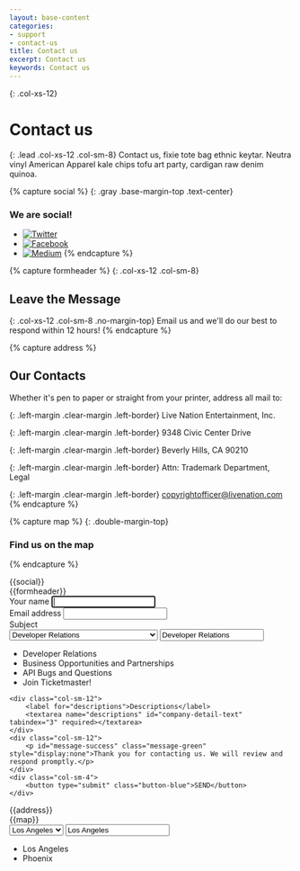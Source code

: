 ```yaml
---
layout: base-content
categories:
- support
- contact-us
title: Contact us
excerpt: Contact us
keywords: Contact us
---
```


{: .col-xs-12}
# Contact us

{: .lead .col-xs-12 .col-sm-8}
Contact us, fixie tote bag ethnic keytar. Neutra vinyl American Apparel kale chips tofu art party, cardigan raw denim quinoa.

{% capture social %}
{: .gray .base-margin-top .text-center}
### We are social!

* [![Twitter](../../../assets/img/ic-twitter.svg)](https://twitter.com/tmastertech)
* [![Facebook](../../../assets/img/ic-facebook.svg)](https://www.facebook.com/TicketmasterTech)
* [![Medium](../../../assets/img/ic-medium.svg)](https://medium.com/ticketmaster-tech)
{% endcapture %}

{% capture formheader %}
{: .col-xs-12 .col-sm-8}
## Leave the Message

{: .col-xs-12 .col-sm-8 .no-margin-top}
Email us and we'll do our best to respond within 12 hours!
{% endcapture %}

{% capture address %}
## Our Contacts

Whether it's pen to paper or straight from your printer, address all mail to:

{: .left-margin .clear-margin .left-border}
Live Nation Entertainment, Inc. 

{: .left-margin .clear-margin .left-border}
9348 Civic Center Drive 

{: .left-margin .clear-margin .left-border}
Beverly Hills, CA 90210 

{: .left-margin .clear-margin .left-border}
Attn: Trademark Department, Legal 

{: .left-margin .clear-margin .left-border}
[copyrightofficer@livenation.com](mailto:copyrightofficer@livenation.com)
{% endcapture %}

{% capture map %}
{: .double-margin-top}
### Find us on the map
{% endcapture %}

<!-- html goes here -->


<div class="col-xs-12 col-sm-4 text-center social-icons" markdown="1">
{{social}}
</div>

<div class="clearfix"></div>

<div markdown="1">
{{formheader}}
<div class="col-xs-12 col-sm-8 contact-form-wrapper">
<form accept-charset="UTF-8" action="#" method="POST" class="js_contact_form">    
    <div class="col-sm-6">
        <label for="name">Your name</label>
        <input type="text" id="first-name" name="yourName" maxlength="255" placeholder="" autofocus tabindex="1" required>
    </div>    
    <div class="col-sm-6">
        <label for="email">Email address</label>
        <input type="email" id="email" name="email" placeholder="" required pattern="/^[a-zA-Z0-9.!#$%&'*+/=?^_`{|}~-]+@[a-zA-Z0-9-]+(?:\.[a-zA-Z0-9-]+)*$/"  tabindex="2" required>
    </div>    
    <div class="col-sm-12">
        <label for="subject">Subject</label>
        <div class="js_custom_select custom_select">
          <select required="" class="custom_select__field" name="subject" id="subject">
            <option value="Developer Relations">Developer Relations</option>
            <option value="Business Opportunities and Partnerships">Business Opportunities and Partnerships</option>
            <option value="API Bugs and Questions">API Bugs and Questions</option>
            <option value="Join Ticketmaster!">Join Ticketmaster!</option>
          </select>
          <input class="custom_select__placeholder" type="text" value="Developer Relations" readonly="">
          <ul class="custom_select__list">
            <li class="custom_select__item custom_select__item-active" data-value="Developer Relations">Developer Relations</li>
            <li class="custom_select__item" data-value="Business Opportunities and Partnerships">Business Opportunities and Partnerships</li>
            <li class="custom_select__item" data-value="API Bugs and Questions">API Bugs and Questions</li>
            <li class="custom_select__item" data-value="Join Ticketmaster!">Join Ticketmaster!</li>           
          </ul>
        </div>
    </div>
       
    <div class="col-sm-12">
        <label for="descriptions">Descriptions</label>
        <textarea name="descriptions" id="company-detail-text" tabindex="3" required></textarea>
    </div>
    <div class="col-sm-12">
        <p id="message-success" class="message-green" style="display:none">Thank you for contacting us. We will review and respond promptly.</p>
    </div>
    <div class="col-sm-4">
        <button type="submit" class="button-blue">SEND</button>
    </div>
</form>
</div>
</div>

<div class="clearfix"></div>

<div markdown="1" class="col-xs-12 col-sm-8">
{{address}}	
</div>

<div class="clearfix"></div>

<div markdown="1" class="col-xs-12 col-sm-8">
{{map}}
<div class="col-xs-12 col-sm-6 city-select">
    <div class="js_custom_select custom_select">
      <select required="" class="custom_select__field" name="subject" id="address-office">        
        <option value="losAngeles" selected>Los Angeles</option>
        <option value="phoenix">Phoenix</option>        
      </select>
      <input class="custom_select__placeholder" type="text" value="Los Angeles" readonly="">
      <ul class="custom_select__list">
        <li class="custom_select__item" data-value="losAngeles">Los Angeles</li>
        <li class="custom_select__item" data-value="phoenix">Phoenix</li>
      </ul>
    </div>
</div>
</div>
<div class="google_map col-xs-12">
    <div id="js_google_map">
    </div>
</div>

<!--contact us form -->
<script>
var $contactForm = $('.js_contact_form');
    $contactForm.submit(function(e){
        e.preventDefault();
        $.ajax({
          dataType: 'jsonp',
          url: "https://getsimpleform.com/messages/ajax?form_api_token=892e0c5e4c169c6128c7342614608330",
          data: $contactForm.serialize() 
        }).done(function() {
          //callback which can be used to show a thank you message
          //and reset the form
          showMsgSuccess('#message-success', 4000);
        });
        return false; //to stop the form from submitting
    }); 
    function showMsgSuccess(id, delay){
        $(id).slideDown(400).delay( delay ).slideUp(200);
    }
</script>

<!--google map -->
<script>
    // When the user change city, an info window opens above selected item.
    var map,
        cities = {
            phoenix : {
                position: {lat: 33.533482, lng: -112.107254},
                tooltip: "1375 N Scottsdale Rd, Scottsdale, AZ 85257, US"
            },
            losAngeles : {
                position: {lat: 34.052235, lng: -118.243683},
                tooltip: "7060 Hollywood Blvd, Los Angeles, California, 90028, US"
            }
        };
    var markers = [];
    var infowindows = [];

    function initMap() {
        var mapElement = document.getElementById('js_google_map');
        map = new google.maps.Map(mapElement, {
            zoom: 8,
            center: cities.losAngeles.position //default center
        });
        //first init
        var defaultCity = document.getElementById('address-office').value;
        mapElement.style.height = 240 + "px";
        addOneMarker( defaultCity );
    }

    function addOneMarker(city) {
        deleteMarkers();
        var infowindow = new google.maps.InfoWindow({ map: map });
        map.setCenter(cities[city].position);
        infowindow.setContent('<div><strong>' + cities[city].tooltip + '</strong></div>' );
        infowindow.setPosition(cities[city].position);
        infowindows.push(infowindow);
    }

    // Deletes all markers in the array by removing references to them.
    function deleteMarkers() {
        for (var i = 0; i < infowindows.length; i++) {
            infowindows[i].close();
        }
        infowindows = [];
    }

    // Listener for <select> cities
    var onChangeHandler = function(val) {
        addOneMarker(val);
    };

    $('#address-office').on('change', function(){
        //should send 'val' since using cutom select
        onChangeHandler($(this).val());
    });

</script>

<script async defer
        src="https://maps.googleapis.com/maps/api/js?key=AIzaSyB3-oFbQWw_jEcG7r7WGdi99jNT3DqvRas&callback=initMap">
</script>